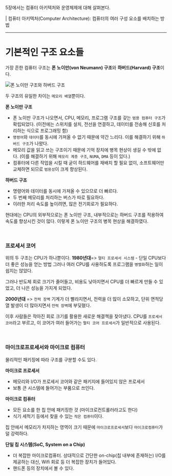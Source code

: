 5장에서는 컴퓨터 아키텍처와 운영체제에 대해 살펴본다.

| 컴퓨터 아키텍처(Computer Architecture): 컴퓨터의 여러 구성 요소를 배치하는 방법

---

# 기본적인 구조 요소들

가장 흔한 컴퓨터 구조는 **폰 노이만(von Neumann) 구조**와 **하버드(Harvard) 구조**이다.

![폰 노이만 구조와 하버드 구조](https://cdn.discordapp.com/attachments/879215554379018243/985184913294770206/IMG_9623.png)

두 구조의 유일한 차이는 `메모리 배열`뿐이다.

**폰 노이만 구조**

- 폰 노이만 구조가 나오면서, CPU, 메모리, 프로그램 구조를 갖는 `범용 컴퓨터 구조`가 확립되었다. (이전에는 스위치를 설치, 전선을 연결하고, 데이터를 전송해 신호를 처리하는 식으로 프로그래밍 함)
- `명령어`와 `데이터`를 동시에 가져올 수 없기 때문에 약간 느리다. 이를 해결하기 위해 `하버드 구조`가 나왔다.
- 메모리 값을 읽고 쓰는 구조이기 때문에 기억 장치에 병목 현상이 생길 수 밖에 없다. (이를 해결하기 위해 `메모리 계층 구조`, `NUMA`, `DMA` 등이 있다.)
- 컴퓨터에 다른 작업을 시킬 때 굳이 하드웨어를 재배치 할 필요 없이, 소프트웨어만 교체하면 되므로 `범용성`이 크게 향상된다.

**하버드 구조**

- 명령어와 데이터를 동시에 가져올 수 있으므로 더 빠르다.
- 두 번째 메모리를 처리하는 버스가 따로 필요하다.
- 이러한 처리 속도를 높이려면, 많은 전기회로가 필요하다.

현대에는 CPU의 외부적으로는 폰 노이만 구조, 내부적으로는 하버드 구조를 적용하여 속도를 향상시킨 것이 많다. 이렇게 폰 노이만 구조의 병목 현상을 해결하였다.

  <br />

### 프로세서 코어

위의 두 구조는 CPU가 하나뿐이다.
**1980년대**=> `멀티 프로세서 시스템` - 단일 CPU보다 더 좋은 성능을 얻는 방법
그러나 여러 CPU를 사용하도록 프로그램을 `병렬화`하는 일이 쉽지는 않았다.

그러나 반도체 회로 크기가 줄어들고, 비용도 낮아지면서 CPU를 더 빠르게 만들 수 있었고, 더 나은 성능을 가지게 되었다.

**2000년대** => `전력 장벽`
기계가 더 빨라지면서, 전력을 더 많이 소모하고, 단위 면적당 열 발생이 더 많아지면서 `전력 장벽`에 부딪혔다.

이후 사람들은 작아진 회로 크기를 활용한 새로운 해결책을 찾아냈다. CPU를 `프로세서 코어`라고 부르고, 이 코어가 여러 들어가는 `멀티 코어 프로세서`가 일반적으로 사용된다.

<br />

### 마이크로프로세서와 마이크로 컴퓨터

물리적인 패키징에 따라 구조를 구분할 수도 있다.

**마이크로 프로세서**

- 메모리와 I/O가 프로세서 코어와 같은 패키지에 들어있지 않은 프로세서
- 보통 큰 시스템에 들어가는 부품으로 쓰인다.

**마이크로 컴퓨터**

- 모든 요소를 한 칩 안에 패키징한 것 (마이크로컨트롤러라고도 한다)
- 식기 세척기 등에서 찾을 수 있는 `작은 컴퓨터`이다.

칩 안에서 메모리가 차지하는 영역이 크기 때문에 `마이크로프로세서`보다 `마이크로컴퓨터`가 덜 강력하다.

**단일 칩 시스템(SoC, System on a Chip)**

- 더 복잡한 마이크로컴퓨터.
  상대적으로 간단한 on-chip(칩 내부에 존재하는) I/O를 제공하는 대신, Wifi 회로 등 더 복잡한 장치가 들어있다.
- 핸드폰 등의 장치에서 볼 수 있다.

